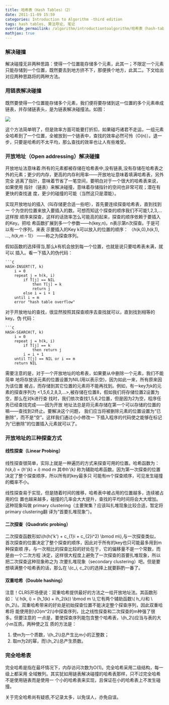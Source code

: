 ```yaml
---
title: 哈希表（Hash Tables）（2）
date: 2011-11-09 15:59
categories: Introduction to Algorithm -third edition
tags: hash tables, 算法导论, 笔记
override_permailink: /algorithm/introductiontoalgorithm/哈希表（hash-tables）（2）
mathjax: true
---
```


### 解决碰撞

解决碰撞无非两种思路：使得一个位置能存储多个元素，此其一；不限定一个元素
只能存储到一个位置，既然要去到地方挤不下，那便换个地方，此其二。下文给出
对应两种思路将的两种方法。

### 用链表解决碰撞

既然要使得一个位置能存储多个元素，我们便将要存储到这一位置的多个元素串成
链表，并存储链表头，是为链表解决碰撞法。如图：

![][links]

这个方法简单明了，但是效率方面可能要打折扣，如果碰巧诸君不走运，一组元素
全哈希到了一个位置，全被放到一个链表中，查找的效率必然可怜（O(n)）。退一
步，只要是哈希的不太平均，那么查找的效率也让人有些难受。

### 开放地址（Open addressing）解决碰撞

开放地址法意味着:所有的元素都被存储在哈希表中,没有链表,没有存储在哈希表之
外的元素；更少的内存，更高的内存利用率——开放地址意味着填满哈希表，另外完全
逃离了指针，意味着节省了一笔空间，要明白对于一个很大的哈希表来说，如果使用
指针（链表）来解决碰撞，意味着存储指针的空间也非常可观；潜在有更快的查找速
度，更少的碰撞的可能（当然这只是潜能）。

实现开放地址的插入（叫存储更合适一些吧），首先要连续探查哈希表，直到找到一
个为空的位置来放入要插入的数。可想而知这个探查的顺序我们不可能1,2,3,…这样按
顺序来探查，这样的话效率怎么可能高的起来，探查的顺序依赖于要插入的Key。把哈
希函数扩展到多一个参数——h(key,n)。n表示第n次探查。于是可以有一个序列，来表
示要插入的Key k可以放入的位置的顺序：
〈*h*(*k*,0),*h*(*k*,1), ..., *h*(*k*,*m* - 1)〉 ——称之为探查序列。

假如函数的选择得当,那么k有机会放到每一个位置，也就是说只要哈希表未满，就可以
插入。看一下插入的伪代码：
    
    ```C
    HASH-INSERT(T, k)
        i = 0
        repeat j = h(k, i)
            if T[j] == NIL
                then T[j] = k
                return j
            else i = i + 1
        until i = m
        error "hash table overflow"

对于开放地址的查找，很显然按照其探查顺序去查找就可以，直到找到相等的key。伪
代码：

    ```C
    HASH-SEARCH(T, k)
        i = 0
        repeat j = h(k, i)
            if T[j] == k
                then return j
            i = i + 1
        until T[j] == NIL or i == m
        return NIL

需要注意的是，对于一个开放地址的哈希表，如果要从中删除一个元素，我们不能简单
地将存放该元素的位置设置为NIL(用以表示空)，因为如此一来，所有原来因为该位置
被占，而存储到其它位置的元素将不能再找到。例如，有一key为k的元素的探查序列为
<1,5,6,2,8,3,…\>,被存储在位置8，假如我们将存储位置2设置为空，那么在对k进行查
找时，我们依次查找1,5,6,2位置，但是因为2为空，程序任务已经查找完成——因为开放
地址法总是将元素存储在第一个可以存储的位置的嘛——查找到2终止。要解决这个问题，
我们应当将被删除元素的位置设置为“已删除”，而不是“空”。这样我们通过小小修改一
下插入程序的代码使之能够在标记为“已删除”的位置插入元素就可以了。

### 开放地址的三种探查方式

#### 线性探查（Linear Probing）

线性探查很简单，实际上就是一种遍历的方式来探查可用的位置。哈希函数为：
*h*(*k*,*i*) = (*h*'(*k*) + *i*) mod *m* 其中*h'(k)*
称为辅助哈希函数。因为第一次探查的位置决定了整个探查顺序，所以所有的key最多只
可能有m个探查顺序，可见发生碰撞的概率不小。

线性探查易于实现，但是随着时间的推移，哈希表中被占用的位置越多，连续被占用的位
置也越来越多，碰撞的几率会大大提升，查找的平均时间将会大大增加。这种现象叫做
primary clustering（主要聚集？应该叫扎堆现象比较合适，暂定将primary clustering翻
译为“首要扎堆现象”）。

#### 二次探查（Quadratic probing）

二次探查函数形如\\(h(h('k') + c_{1}i + c_{2}i^2) \bmod m\\),与一次探查类似，
首次探查的位置决定了整个探查的顺序，因此对于所有的key也只可能最多用到m种探查顺
序，与一次相比的探查比较的好处在于，它的偏移量不是一个常数，而是由一个二次方程
决定，这样很大程度上避免了一次探查的首要扎堆现象，所以把二次探查这种现象称之为
次要扎堆现象（secondary clustering）吧。但是要想填满整个哈希表的话，那么在
\\(c_i, c_2\\)的选择上就要斟酌一番了。

#### 双重哈希（Double hashing）

注意！CLRS开场便说：双重哈希提供最好的方法之一给开放地址法。其函数形如：
\\( h(k, i) = (h_1(k) + ih_2(k)) \bmod m \\),它有两个辅助函数\\( h_i\\)和
\\(h_2\\)。双重哈希带来的好处是初始探查位置不能决定整个探查序列，因此双重哈希将
能使用到\\(O(m^2)\\)中探查序列，比之线性探查和二次探查的m种强了很多。但要注意的
一点是，要使探查序列能包含整个哈希表，\\(h_2\\)应当与表的大小m互质。两种使之互
质的方法是：

1.  使m为一个质数，\\(h_2\\)总产生比m小的正整数；
2.  取m为2的幂，而\\(h_2\\)总产生质数。

### 完全哈希表

完全哈希是指在最坏情况下，内存访问次数为O(1)。完全哈希采用二级结构，每一级上都采用
全域散列。其实犹如用链表解决碰撞的哈希表那样，只不过完全哈希不是使用链表而是使用一
个小的哈希表来实现，且保证在小的哈希表上不发生碰撞。

关于完全哈希尚有疑惑,不记录太多，以免误人，亦免自误。

[links]: http://www.roading.org/images/2011-11/image_thumb1.png
